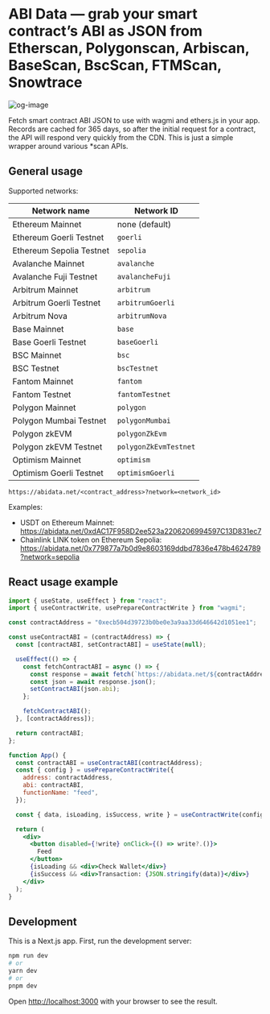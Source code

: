 # ABI Data — grab your smart contract’s ABI as JSON from Etherscan, Polygonscan, Arbiscan, BaseScan, BscScan, FTMScan, Snowtrace 

![og-image](https://user-images.githubusercontent.com/6843656/218328296-cd7a07c5-d790-476b-b4fd-80041bf64f79.png)

Fetch smart contract ABI JSON to use with wagmi and ethers.js in your app. Records are cached for 365 days, so after the initial request for a contract, the API will respond very quickly from the CDN. This is just a simple wrapper around various *scan APIs.

## General usage

Supported networks:

| Network name             | Network ID            |
| ------------------------ | --------------------- |
| Ethereum Mainnet         | none (default)        |
| Ethereum Goerli Testnet  | `goerli`              |
| Ethereum Sepolia Testnet | `sepolia`             |
| Avalanche Mainnet        | `avalanche`           |
| Avalanche Fuji Testnet   | `avalancheFuji`       |
| Arbitrum Mainnet         | `arbitrum`            |
| Arbitrum Goerli Testnet  | `arbitrumGoerli`      |
| Arbitrum Nova            | `arbitrumNova`        |
| Base Mainnet             | `base`                |
| Base Goerli Testnet      | `baseGoerli`          |
| BSC Mainnet              | `bsc`                 |
| BSC Testnet              | `bscTestnet`          |
| Fantom Mainnet           | `fantom`              |
| Fantom Testnet           | `fantomTestnet`       |
| Polygon Mainnet          | `polygon`             |
| Polygon Mumbai Testnet   | `polygonMumbai`       |
| Polygon zkEVM            | `polygonZkEvm`        |
| Polygon zkEVM Testnet    | `polygonZkEvmTestnet` |
| Optimism Mainnet         | `optimism`            |
| Optimism Goerli Testnet  | `optimismGoerli`      |

```
https://abidata.net/<contract_address>?network=<network_id>

```

Examples:

- USDT on Ethereum Mainnet: https://abidata.net/0xdAC17F958D2ee523a2206206994597C13D831ec7
- Chainlink LINK token on Ethereum Sepolia: https://abidata.net/0x779877a7b0d9e8603169ddbd7836e478b4624789?network=sepolia

## React usage example

```jsx
import { useState, useEffect } from "react";
import { useContractWrite, usePrepareContractWrite } from "wagmi";

const contractAddress = "0xecb504d39723b0be0e3a9aa33d646642d1051ee1";

const useContractABI = (contractAddress) => {
  const [contractABI, setContractABI] = useState(null);

  useEffect(() => {
    const fetchContractABI = async () => {
      const response = await fetch(`https://abidata.net/${contractAddress}`);
      const json = await response.json();
      setContractABI(json.abi);
    };

    fetchContractABI();
  }, [contractAddress]);

  return contractABI;
};

function App() {
  const contractABI = useContractABI(contractAddress);
  const { config } = usePrepareContractWrite({
    address: contractAddress,
    abi: contractABI,
    functionName: "feed",
  });

  const { data, isLoading, isSuccess, write } = useContractWrite(config);

  return (
    <div>
      <button disabled={!write} onClick={() => write?.()}>
        Feed
      </button>
      {isLoading && <div>Check Wallet</div>}
      {isSuccess && <div>Transaction: {JSON.stringify(data)}</div>}
    </div>
  );
}
```

## Development

This is a Next.js app.
First, run the development server:

```bash
npm run dev
# or
yarn dev
# or
pnpm dev
```

Open [http://localhost:3000](http://localhost:3000) with your browser to see the result.
